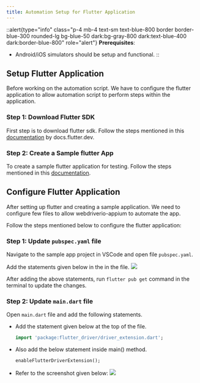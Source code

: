 ```yaml
---
title: Automation Setup for Flutter Application
---
```


::alert{type="info" class="p-4 mb-4 text-sm text-blue-800 border border-blue-300 rounded-lg bg-blue-50 dark:bg-gray-800 dark:text-blue-400 dark:border-blue-800" role="alert"}
**Prerequisites**:
- Android/iOS simulators should be setup and functional.
::

## Setup Flutter Application
Before working on the automation script. We have to configure the flutter application to allow automation script to perform steps within the application.

### Step 1: Download Flutter SDK
First step is to download flutter sdk. Follow the steps mentioned in this [documentation](https://docs.flutter.dev/get-started/install) by docs.flutter.dev.

### Step 2: Create a Sample flutter App
To create a sample flutter application for testing. Follow the steps mentioned in this [documentation](https://docs.flutter.dev/get-started/test-drive).

## Configure Flutter Application
After setting up flutter and creating a sample application. We need to configure few files to allow webdriverio-appium to automate the app.

Follow the steps mentioned below to configure the flutter application:

### Step 1: Update `pubspec.yaml` file
Navigate to the sample app project in VSCode and open file `pubspec.yaml`.

Add the statements given below in the in the file.
<img src="/images/webdriverio/flutter_conf_one.png">

After adding the above statements, run `flutter pub get` command in the terminal to update the changes.

### Step 2: Update `main.dart` file
Open `main.dart` file and add the following statements.
- Add the statement given below at the top of the file.
    ```dart
    import 'package:flutter_driver/driver_extension.dart';
    ```
- Also add the below statement inside main() method.
    ```dart
    enableFlutterDriverExtension();
    ```
- Refer to the screenshot given below:
  <img src="/images/webdriverio/flutter_conf_two.png">

